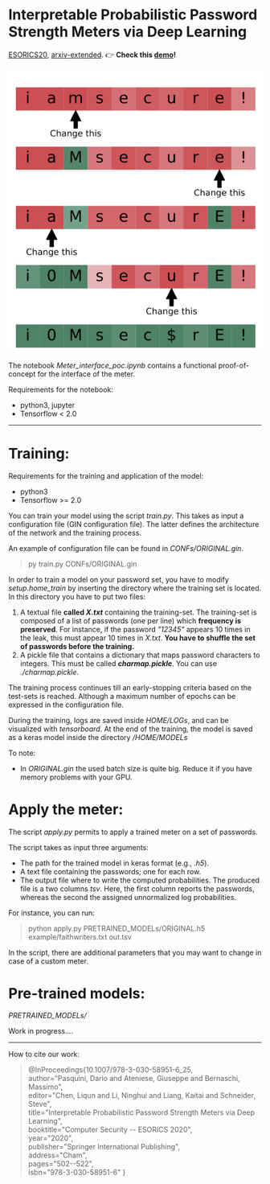 # Interpretable Probabilistic Password Strength Meters via Deep Learning

[ESORICS20](https://link.springer.com/chapter/10.1007/978-3-030-58951-6_25), [arxiv-extended](https://arxiv.org/pdf/2004.07179.pdf). 👉 **Check this [demo](https://pasquini-dario.github.io/DeepPasswd/)!**

<p align="center">
	<img src ="head.png" />
</p>

The notebook *Meter_interface_poc.ipynb*  contains a functional proof-of-concept for the interface of the meter. 

Requirements for the notebook: 
* python3, jupyter
* Tensorflow < 2.0
---

# Training:
Requirements for the training and application of the model: 
* python3
* Tensorflow >= 2.0

You can train your model using the script *train.py*. This takes as input a configuration file (GIN configuration file).  The latter defines the architecture of the network and the training process.<br>

An example of configuration file can be found in *CONFs/ORIGINAL.gin*.<br>

> py train.py CONFs/ORIGINAL.gin

In order to train a model on your password set, you have to modify *setup.home_train* by inserting the directory where the training set is located. In this directory you have to put two files:

1. A textual file **called *X.txt*** containing the training-set. The training-set is composed of a list of passwords (one per line) which **frequency is preserved**. For instance, if the password *"12345"* appears 10 times in the leak, this must appear 10 times in *X.txt*. **You have to shuffle the set of passwords before the training.** 
2. A pickle file that contains a dictionary that maps password characters to integers. This must be called ***charmap.pickle***. You can use *./charmap.pickle*.


The training process continues till an early-stopping criteria based on the test-sets is reached. Although a maximum number of epochs can be expressed in the configuration file.

During the training, logs are saved inside *HOME/LOGs*, and can be visualized with *tensorboard*. At the end of the training, the model is saved as a keras model inside the directory */HOME/MODELs* 

To note:
* In *ORIGINAL.gin* the used batch size is quite big. Reduce it if you have memory problems with your GPU. 

# Apply the meter:
The script *apply.py* permits to apply a trained meter on a set of passwords.

The script takes as input three arguments:
* The path for the trained model in keras format (e.g., *.h5*).
* A text file containing the passwords; one for each row.
* The output file where to write the computed probabilities. The produced file is a two columns *tsv*. Here, the first column reports the passwords, whereas the second the assigned unnormalized log probabilities.

For instance, you can run:

> python apply.py PRETRAINED_MODELs/ORIGINAL.h5 example/faithwriters.txt out.tsv

In the script, there are additional parameters that you may want to change in case of a custom meter.

# Pre-trained models:

*PRETRAINED_MODELs/*

Work in progress....

---

How to cite our work:

> @InProceedings{10.1007/978-3-030-58951-6_25,<br>
> 	author="Pasquini, Dario
> 	and Ateniese, Giuseppe
> 	and Bernaschi, Massimo",<br>
> 	editor="Chen, Liqun
> 	and Li, Ninghui
> 	and Liang, Kaitai
> 	and Schneider, Steve",<br>
> 	title="Interpretable Probabilistic Password Strength Meters via Deep Learning",<br>
> 	booktitle="Computer Security -- ESORICS 2020",<br>
> 	year="2020",<br>
> 	publisher="Springer International Publishing",<br>
> 	address="Cham",<br>
> 	pages="502--522",<br>
> 	isbn="978-3-030-58951-6"
> }
